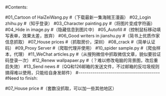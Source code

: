 #Contents:

#01_Cartoon of HaiZeiWang.py
#（下载最新一集海贼王漫画）
#02_Login zhihu.py
#（知乎登录）
#03_Character painting.py
#（将图片变成字符画）
#04_Hide in image.py
#（隐藏信息到图片中）
#05_Autofill
#（控制鼠标移动填写表单，效果太差，放弃）
#06_Good writers in jianshu.py
#（简书上优质作家信息抓取）
#07_House prices 
#（抓取房价，深圳）
#08_crack
#（简单认证码）
#09_Proxy Server
#（爬取代理并使用）
#10_spider sample.py
#（爬虫样本，代理）
#11_WeChat articles.py
#（从搜狗微信中抓取微信文章，貌似要验证码登录一次）
#12_Renew wallpapaer.py
#（？难以修改电脑的背景图，改后重启失效）
#13_Send news
#（QQ和126邮箱的发送文件，不过邮箱的反垃圾规则搞得难以使用，只能给自身发邮件）
#-----------------------------------------
#Need to finish:

#07_House price
#（套数没抓取，可以加一些其他地区）































